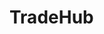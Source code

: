 # TradeHub

<!--

### npx create-next-app@latest . --use-npm --example "https://github.com/olreyplay/tradehub-template"

  This command will set up a Next.js application for you using create-next-app, a Command Line Interface (CLI) tool. By using the --example flag along with the template example for this course, you will have access to a pre-built template that you can use as the foundation of your project.

-->
